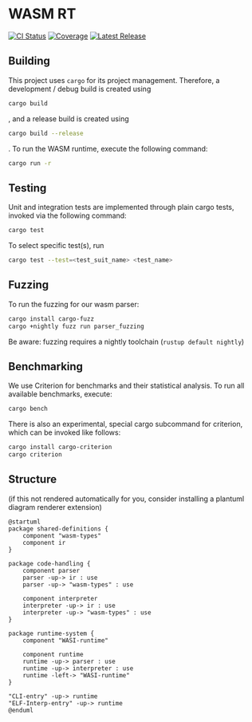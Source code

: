 # WASM RT

[![CI Status](https://gitlab.db.in.tum.de/epd24s/wasm-rt/badges/master/pipeline.svg)](https://gitlab.db.in.tum.de/epd24s/wasm-rt/-/commits/master)
[![Coverage](https://gitlab.db.in.tum.de/epd24s/wasm-rt/badges/master/coverage.svg)](https://gitlab.db.in.tum.de/epd24s/wasm-rt/-/commits/master)
[![Latest Release](https://gitlab.db.in.tum.de/epd24s/wasm-rt/-/badges/release.svg)](https://gitlab.db.in.tum.de/epd24s/wasm-rt/-/releases)

## Building

This project uses `cargo` for its project management. Therefore, a development / debug build is created using
```sh
cargo build
```
, and a release build is created using
```sh
cargo build --release
```
. To run the WASM runtime, execute the following command:
```sh
cargo run -r
```

## Testing

Unit and integration tests are implemented through plain cargo tests, invoked via the following command:
```sh
cargo test
```

To select specific test(s), run
```sh
cargo test --test=<test_suit_name> <test_name>
```

## Fuzzing

To run the fuzzing for our wasm parser:
```sh
cargo install cargo-fuzz
cargo +nightly fuzz run parser_fuzzing
```
Be aware: fuzzing requires a nightly toolchain (`rustup default nightly`)

## Benchmarking

We use Criterion for benchmarks and their statistical analysis. To run all available benchmarks, execute:
```sh
cargo bench
```

There is also an experimental, special cargo subcommand for criterion, which can be invoked like follows:
```sh
cargo install cargo-criterion
cargo criterion
```

## Structure

(if this not rendered automatically for you, consider installing a plantuml diagram renderer extension)
```plantuml
@startuml
package shared-definitions {
    component "wasm-types"
    component ir
}

package code-handling {
    component parser
    parser -up-> ir : use
    parser -up-> "wasm-types" : use

    component interpreter
    interpreter -up-> ir : use
    interpreter -up-> "wasm-types" : use
}

package runtime-system {
    component "WASI-runtime"

    component runtime
    runtime -up-> parser : use
    runtime -up-> interpreter : use
    runtime -left-> "WASI-runtime"
}

"CLI-entry" -up-> runtime
"ELF-Interp-entry" -up-> runtime
@enduml
```
